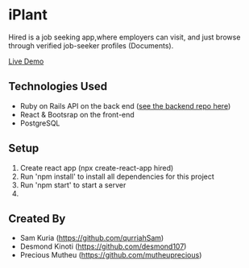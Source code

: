 # iPlant

Hired is a job seeking app,where employers can visit, and just browse through verified job-seeker profiles (Documents).


[Live Demo]()



## Technologies Used
* Ruby on Rails API on the back end ([see the backend repo here](https://github.com/esthercate/hired-api))
* React & Bootsrap on the front-end
* PostgreSQL

## Setup

1. Create react app (npx create-react-app hired)
2. Run 'npm install' to install all dependencies for this project
3. Run 'npm start' to start a server
4. 

## Created By

- Sam Kuria (https://github.com/qurriahSam)
- Desmond Kinoti (https://github.com/desmond107)
- Precious Mutheu (https://github.com/mutheuprecious)


